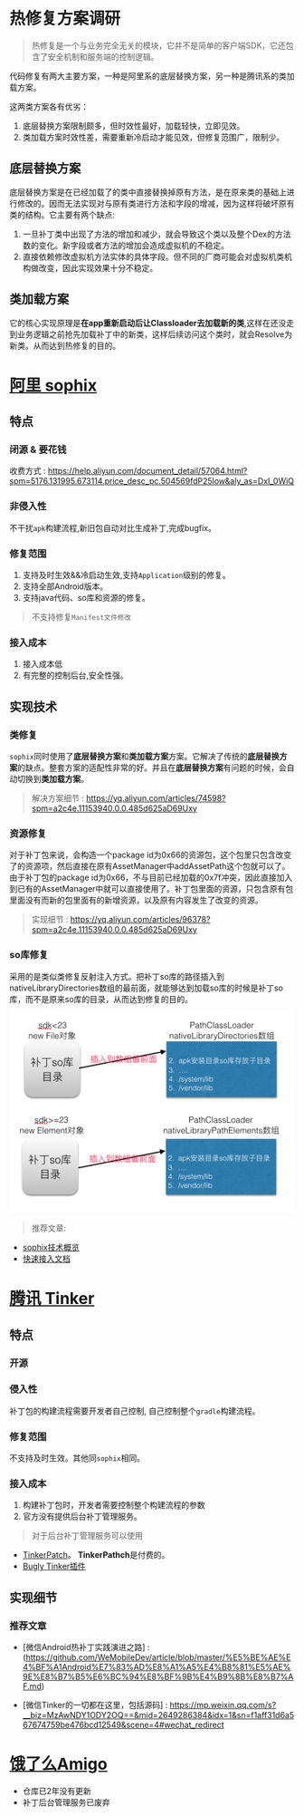 # 热修复方案调研

>热修复是一个与业务完全无关的模块，它并不是简单的客户端SDK，它还包含了安全机制和服务端的控制逻辑。

代码修复有两大主要方案，一种是阿里系的底层替换方案，另一种是腾讯系的类加载方案。

这两类方案各有优劣：

1. 底层替换方案限制颇多，但时效性最好，加载轻快，立即见效。
2. 类加载方案时效性差，需要重新冷启动才能见效，但修复范围广，限制少。

## 底层替换方案

底层替换方案是在已经加载了的类中直接替换掉原有方法，是在原来类的基础上进行修改的。因而无法实现对与原有类进行方法和字段的增减，因为这样将破坏原有类的结构。它主要有两个缺点:

1. 一旦补丁类中出现了方法的增加和减少，就会导致这个类以及整个Dex的方法数的变化。新字段或者方法的增加会造成虚拟机的不稳定。
2. 直接依赖修改虚拟机方法实体的具体字段。但不同的厂商可能会对虚拟机类机构做改变，因此实现效果十分不稳定。

## 类加载方案

它的核心实现原理是**在app重新启动后让Classloader去加载新的类**,这样在还没走到业务逻辑之前抢先加载补丁中的新类，这样后续访问这个类时，就会Resolve为新类。从而达到热修复的目的。


# [阿里 sophix](https://www.aliyun.com/product/hotfix?spm=a2c4e.11153940.0.0.18796618R1rBTw)

## 特点

### 闭源 & 要花钱

收费方式 : https://help.aliyun.com/document_detail/57064.html?spm=5176.131995.673114.price_desc_pc.504569fdP25low&aly_as=DxI_0WiQ

### 非侵入性

不干扰`apk`构建流程,新旧包自动对比生成补丁,完成bugfix。

### 修复范围

1. 支持及时生效&&冷启动生效,支持`Application`级别的修复。
2. 支持全部Android版本。
3. 支持java代码、so库和资源的修复。

>不支持修复`Manifest文件修改`

### 接入成本

1. 接入成本低
2. 有完整的控制后台,安全性强。

## 实现技术

### 类修复

`sophix`同时使用了**底层替换方案**和**类加载方案**方案。它解决了传统的**底层替换方案**的缺点。整套方案的适配性非常的好。并且在**底层替换方案**有问题的时候，会自动切换到**类加载方案**。

>解决方案细节 : https://yq.aliyun.com/articles/74598?spm=a2c4e.11153940.0.0.485d625aD69Uxy

### 资源修复

对于补丁包来说，会构造一个package id为0x66的资源包，这个包里只包含改变了的资源项，然后直接在原有AssetManager中addAssetPath这个包就可以了。由于补丁包的package id为0x66，不与目前已经加载的0x7f冲突，因此直接加入到已有的AssetManager中就可以直接使用了。补丁包里面的资源，只包含原有包里面没有而新的包里面有的新增资源，以及原有内容发生了改变的资源。

>实现细节 : https://yq.aliyun.com/articles/96378?spm=a2c4e.11153940.0.0.485d625aD69Uxy

### so库修复

采用的是类似类修复反射注入方式。把补丁so库的路径插入到nativeLibraryDirectories数组的最前面，就能够达到加载so库的时候是补丁so库，而不是原来so库的目录，从而达到修复的目的。

![pic1](picture/热修复调研1.png)

>推荐文章:

- [sophix技术概览](https://yq.aliyun.com/articles/103527?spm=a2c4g.11186623.2.29.378d6399MybOvR)
- [快速接入文档](https://help.aliyun.com/document_detail/93825.html?spm=a2c4g.11174283.6.581.463330c3XogfyU)

# [腾讯 Tinker](https://github.com/Tencent/tinker)

## 特点

### 开源

### 侵入性

补丁包的构建流程需要开发者自己控制, 自己控制整个`gradle`构建流程。

### 修复范围

不支持及时生效。其他同`sophix`相同。

### 接入成本

1. 构建补丁包时，开发者需要控制整个构建流程的参数
2. 官方没有提供后台补丁管理服务。

>对于后台补丁管理服务可以使用 

- [TinkerPatch](http://tinkerpatch.com/Docs/intro)。 **TinkerPathch**是付费的。
- [Bugly Tinker插件](https://bugly.qq.com/docs/user-guide/instruction-manual-android-hotfix/?v=20180709165613)

## 实现细节

### 推荐文章

- [微信Android热补丁实践演进之路] : (https://github.com/WeMobileDev/article/blob/master/%E5%BE%AE%E4%BF%A1Android%E7%83%AD%E8%A1%A5%E4%B8%81%E5%AE%9E%E8%B7%B5%E6%BC%94%E8%BF%9B%E4%B9%8B%E8%B7%AF.md)


- [微信Tinker的一切都在这里，包括源码] : https://mp.weixin.qq.com/s?__biz=MzAwNDY1ODY2OQ==&mid=2649286384&idx=1&sn=f1aff31d6a567674759be476bcd12549&scene=4#wechat_redirect


# [饿了么Amigo](https://www.diycode.cc/projects/eleme/Amigo)

- 仓库已2年没有更新
- 补丁后台管理服务已废弃
